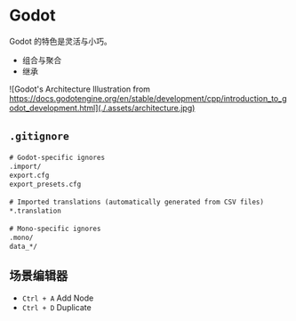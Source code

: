 # Godot

Godot 的特色是灵活与小巧。

- 组合与聚合
- 继承

![Godot's Architecture Illustration from https://docs.godotengine.org/en/stable/development/cpp/introduction_to_godot_development.html](./.assets/architecture.jpg)

## `.gitignore`

``` gitignore
# Godot-specific ignores
.import/
export.cfg
export_presets.cfg

# Imported translations (automatically generated from CSV files)
*.translation

# Mono-specific ignores
.mono/
data_*/
```

## 场景编辑器

- `Ctrl + A` Add Node
- `Ctrl + D` Duplicate
